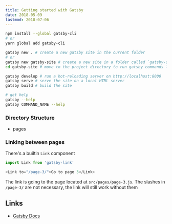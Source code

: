 ```yaml
---
title: Getting started with Gatsby
date: 2018-05-09
lastmod: 2018-07-06
---
```

 
```bash
npm install --global gatsby-cli
# or
yarn global add gatsby-cli 
```

```bash
gatsby new . # create a new gatsby site in the current folder
# or
gatsby new gatsby-site # create a new site in a folder called `gatsby-site`
cd gatsby-site # move to the project directory to run gatsby commands like develop, serve and build
```

```bash
gatsby develop # run a hot-reloading server on http://localhost:8000
gatsby serve # serve the site on a local HTML server
gatsby build # build the site
```

```bash
# get help
gatsby --help
gatsby COMMAND_NAME --help
```


### Directory Structure

- pages

### Linking between pages
There's a builtin `Link` component

```js
import Link from 'gatsby-link'
```

```js
<Link to="/page-3/">Go to page 3</Link>
```

The link is going to the page located at `src/pages/page-3.js`. The slashes in `/page-3/` are not necessary, the link will still work without them

Links
--
- [Gatsby Docs](https://www.gatsbyjs.org/docs/)